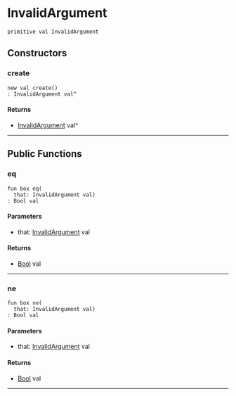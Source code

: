 # InvalidArgument

```pony
primitive val InvalidArgument
```

## Constructors

### create

```pony
new val create()
: InvalidArgument val^
```

#### Returns

* [InvalidArgument](options-InvalidArgument) val^

---

## Public Functions

### eq

```pony
fun box eq(
  that: InvalidArgument val)
: Bool val
```
#### Parameters

*   that: [InvalidArgument](options-InvalidArgument) val

#### Returns

* [Bool](builtin-Bool) val

---

### ne

```pony
fun box ne(
  that: InvalidArgument val)
: Bool val
```
#### Parameters

*   that: [InvalidArgument](options-InvalidArgument) val

#### Returns

* [Bool](builtin-Bool) val

---

